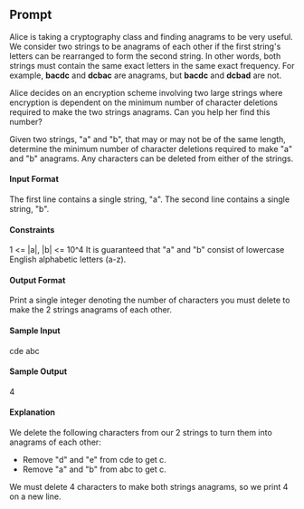 ## Prompt

Alice is taking a cryptography class and finding anagrams to be very useful. 
We consider two strings to be anagrams of each other if the first string's letters can be rearranged to form the second string. 
In other words, both strings must contain the same exact letters in the same exact frequency.
For example, **bacdc** and **dcbac** are anagrams, but **bacdc** and **dcbad** are not.

Alice decides on an encryption scheme involving two large strings where encryption is dependent on the minimum number of character deletions required to make the two strings anagrams. 
Can you help her find this number?

Given two strings, "a" and "b", that may or may not be of the same length, determine the minimum number of character deletions required to make "a" and "b" anagrams. 
Any characters can be deleted from either of the strings.

#### Input Format

The first line contains a single string, "a".
The second line contains a single string, "b".

#### Constraints

1 <= |a|, |b| <= 10^4
It is guaranteed that "a" and "b" consist of lowercase English alphabetic letters (a-z).

#### Output Format

Print a single integer denoting the number of characters you must delete to make the 2 strings anagrams of each other.

#### Sample Input

cde
abc

#### Sample Output

4

#### Explanation

We delete the following characters from our 2 strings to turn them into anagrams of each other:

* Remove "d" and "e" from cde to get c.
* Remove "a" and "b" from abc to get c.

We must delete 4 characters to make both strings anagrams, so we print 4 on a new line.


